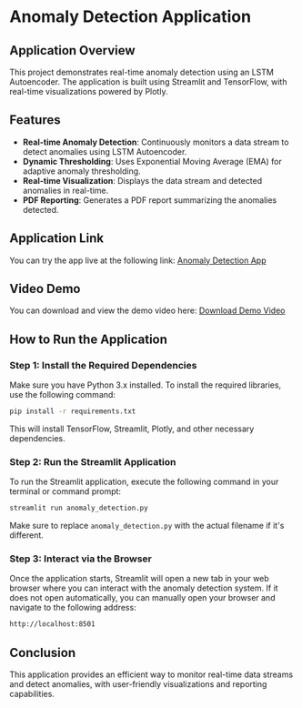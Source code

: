 
# Anomaly Detection Application

## Application Overview
This project demonstrates real-time anomaly detection using an LSTM Autoencoder. The application is built using Streamlit and TensorFlow, with real-time visualizations powered by Plotly.

## Features
- **Real-time Anomaly Detection**: Continuously monitors a data stream to detect anomalies using LSTM Autoencoder.
- **Dynamic Thresholding**: Uses Exponential Moving Average (EMA) for adaptive anomaly thresholding.
- **Real-time Visualization**: Displays the data stream and detected anomalies in real-time.
- **PDF Reporting**: Generates a PDF report summarizing the anomalies detected.

## Application Link
You can try the app live at the following link: [Anomaly Detection App](https://anomalydetectionusinglstm.streamlit.app/)

## Video Demo
You can download and view the demo video here: [Download Demo Video](./anomaly_detection_working.py%20-%20cuddle%20-%20Visual%20Studio%20Code%202024-09-14%2017-17-59.mp4)

## How to Run the Application

### Step 1: Install the Required Dependencies
Make sure you have Python 3.x installed. To install the required libraries, use the following command:

```bash
pip install -r requirements.txt
```

This will install TensorFlow, Streamlit, Plotly, and other necessary dependencies.

### Step 2: Run the Streamlit Application
To run the Streamlit application, execute the following command in your terminal or command prompt:

```bash
streamlit run anomaly_detection.py
```

Make sure to replace `anomaly_detection.py` with the actual filename if it's different.

### Step 3: Interact via the Browser
Once the application starts, Streamlit will open a new tab in your web browser where you can interact with the anomaly detection system. If it does not open automatically, you can manually open your browser and navigate to the following address:

```bash
http://localhost:8501
```

## Conclusion
This application provides an efficient way to monitor real-time data streams and detect anomalies, with user-friendly visualizations and reporting capabilities.
